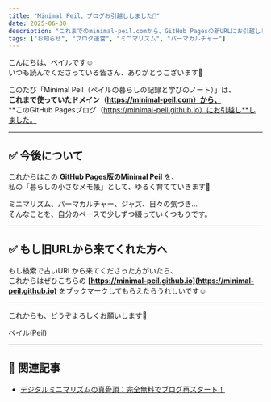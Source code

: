 ```yaml
---
title: "Minimal Peil、ブログお引越ししました🌱"
date: 2025-06-30
description: "これまでのminimal-peil.comから、GitHub Pagesの新URLにお引越ししました。今後はこちらで更新していきます。"
tags: ["お知らせ", "ブログ運営", "ミニマリズム", "パーマカルチャー"]
---
```


こんにちは、ペイルです☺️  
いつも読んでくださっている皆さん、ありがとうございます🌸

このたび「Minimal Peil（ペイルの暮らしの記録と学びのノート）」は、  
**これまで使っていたドメイン（https://minimal-peil.com）から、**  
**このGitHub Pagesブログ（https://minimal-peil.github.io）にお引越し**しました。

---

## ✅ 今後について

これからはこの **GitHub Pages版のMinimal Peil** を、  
私の「暮らしの小さなメモ帳」として、ゆるく育てていきます🌿

ミニマリズム、パーマカルチャー、ジャズ、日々の気づき…  
そんなことを、自分のペースで少しずつ綴っていくつもりです。

---

## ✅ もし旧URLから来てくれた方へ

もし検索で古いURLから来てくださった方がいたら、  
これからはぜひこちらの **[https://minimal-peil.github.io](https://minimal-peil.github.io)** をブックマークしてもらえたらうれしいです☺️

---

これからも、どうぞよろしくお願いします🌸

ペイル(Peil)

---

## 📌 関連記事

- [デジタルミニマリズムの真骨頂：完全無料でブログ再スタート！](https://minimal-peil.github.io/2025/06/29/digital-minimalism-blogging.html)
